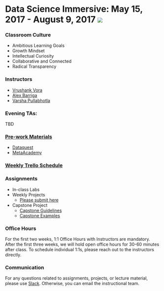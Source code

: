 # Data Science Immersive: May 15, 2017 - August 9, 2017   ![](https://ga-dash.s3.amazonaws.com/production/assets/logo-9f88ae6c9c3871690e33280fcf557f33.png)


### Classroom Culture
* Ambitious Learning Goals
* Growth Mindset 
* Intellectual Curiosity
* Collaborative and Connected 
* Radical Transparency 

### Instructors
* [Vrushank Vora](vrushank.vora@generalassemb.ly)
* [Alex Barriga](alexander.barriga@generalassemb.ly)
* [Varsha Pullabhotla](varsha.p@generalassemb.ly)

### Evening TAs: 
TBD

### [Pre-work Materials](https://git.generalassemb.ly/DSI-SF-7/dsi-sf-7-materials/wiki/Pre-work-Material)
* [Dataquest](https://www.dataquest.io/)
* [MetaAcademy](https://metacademy.org)

### [Weekly Trello Schedule](https://trello.com/b/lvxBcSTE/general-assembly-dsi-7)


### Assignments 
* In-class Labs 
* Weekly Projects 
  * [Please submit here](https://docs.google.com/a/generalassemb.ly/forms/d/e/1FAIpQLSd9zTyZ8yX0_AOPnw7Pj_iFYDqjsqRqVQj1-_wizGEuIiqVuQ/viewform) 
* Capstone Project 
  * [Capstone Guidelines](https://github.com/sinanuozdemir/sfdat26/blob/master/project-examples.md)
  * [Capstone Examples](https://github.com/sinanuozdemir/sfdat26/blob/master/project-examples.md)

### Office Hours 
For the first two weeks, 1:1 Office Hours with Instructors are mandatory. After the first three weeks, we will hold open office hours for 30-60 minutes after class. To schedule individual 1:1s, please reach out to the instructors directly. 

### Communication
For any questions related to assignments, projects, or lecture material, please use [Slack](ga-students.slack.com). Otherwise, you can email the instructional team.
